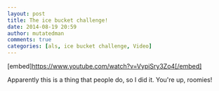 ```yaml
---
layout: post
title: The ice bucket challenge!
date: 2014-08-19 20:59
author: mutatedman
comments: true
categories: [als, ice bucket challenge, Video]
---
```

[embed]https://www.youtube.com/watch?v=VypiSry3Zo4[/embed]

Apparently this is a thing that people do, so I did it. You're up, roomies!
